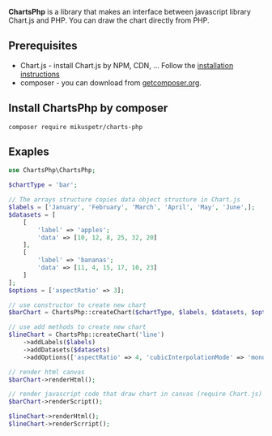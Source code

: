 **ChartsPhp** is a library that makes an interface between javascript library Chart.js and PHP. You can draw the chart directly from PHP.

## Prerequisites
- Chart.js - install Chart.js by NPM, CDN, ... Follow the [installation instructions](https://www.chartjs.org/docs/latest/getting-started/installation.html)
- composer - you can download from [getcomposer.org](http://getcomposer.org).

## Install ChartsPhp by composer
```
composer require mikuspetr/charts-php
```

## Exaples
```php
use ChartsPhp\ChartsPhp;

$chartType = 'bar';

// The arrays structure copies data object structure in Chart.js
$labels = ['January', 'February', 'March', 'April', 'May', 'June',];
$datasets = [
    [
        'label' => 'apples';
        'data' => [10, 12, 8, 25, 32, 20]
    ],
    [
        'label' => 'bananas';
        'data' => [11, 4, 15, 17, 10, 23]
    ]
];
$options = ['aspectRatio' => 3];

// use constructor to create new chart
$barChart = ChartsPhp::createChart($chartType, $labels, $datasets, $options);

// use add methods to create new chart
$lineChart = ChartsPhp::createChart('line')
    ->addLabels($labels)
    ->addDatasets($datasets)
    ->addOptions(['aspectRatio' => 4, 'cubicInterpolationMode' => 'monotone']);

// render html canvas
$barChart->renderHtml();

// render javascript code that draw chart in canvas (require Chart.js)
$barChart->renderScript();

$lineChart->renderHtml();
$lineChart->renderScrript();
```